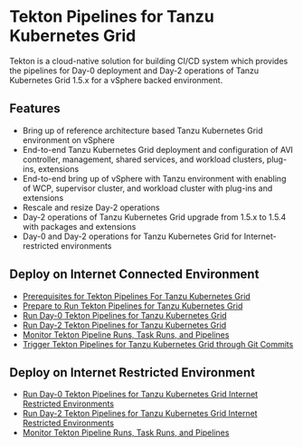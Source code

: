 # Tekton Pipelines for Tanzu Kubernetes Grid

Tekton is a cloud-native solution for building CI/CD system which provides the pipelines for Day-0 deployment and Day-2 operations of Tanzu Kubernetes Grid 1.5.x for a vSphere backed environment.

## Features

- Bring up of reference architecture based Tanzu Kubernetes Grid environment on vSphere
- End-to-end Tanzu Kubernetes Grid deployment and configuration of AVI controller, management, shared services, and workload clusters, plug-ins, extensions
- End-to-end bring up of vSphere with Tanzu environment with enabling of WCP, supervisor cluster, and workload cluster with plug-ins and extensions 
- Rescale and resize Day-2 operations
- Day-2 operations of Tanzu Kubernetes Grid upgrade from 1.5.x to 1.5.4 with packages and extensions
- Day-0 and Day-2 operations for Tanzu Kubernetes Grid for Internet-restricted environments


## Deploy on Internet Connected Environment
- [Prerequisites for Tekton Pipelines For Tanzu Kubernetes Grid](./docs/prerequisites.md)
- [Prepare to Run Tekton Pipelines for Tanzu Kubernetes Grid](./docs/preparefortektonpipelines.md)
- [Run Day-0 Tekton Pipelines for Tanzu Kubernetes Grid](./docs/runday0.md)
- [Run Day-2 Tekton Pipelines for Tanzu Kubernetes Grid](./docs/runday2.md)
- [Monitor Tekton Pipeline Runs, Task Runs, and Pipelines](./docs/monitortekton.md)
- [Trigger Tekton Pipelines for Tanzu Kubernetes Grid through Git Commits](./docs/triggerpipelinethrugitcommit.md)

## Deploy on Internet Restricted Environment
- [Run Day-0 Tekton Pipelines for Tanzu Kubernetes Grid Internet Restricted Environments](./docs/runday0_airgapped.md)
- [Run Day-2 Tekton Pipelines for Tanzu Kubernetes Grid Internet Restricted Environments](./docs/runday2_airgapped.md)
- [Monitor Tekton Pipeline Runs, Task Runs, and Pipelines](./docs/monitortekton.md)
